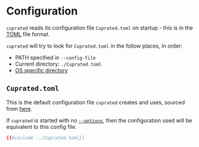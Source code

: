 # Configuration
`cuprated` reads its configuration file `Cuprated.toml` on startup - this is in the [TOML](https://toml.io) file format.

`cuprated` will try to look for `Cuprated.toml` in the follow places, in order:
- PATH specified in `--config-file`
- Current directory: `./Cuprated.toml`
- [OS specific directory](./resources/disk.md)

## `Cuprated.toml`
This is the default configuration file `cuprated` creates and uses, sourced from [here](https://github.com/Cuprate/cuprate/blob/main/binaries/cuprated/config/Cuprated.toml).

If `cuprated` is started with no [`--options`](./cli.md), then the configuration used will be equivalent to this config file.

```toml
{{#include ../Cuprated.toml}}
```
